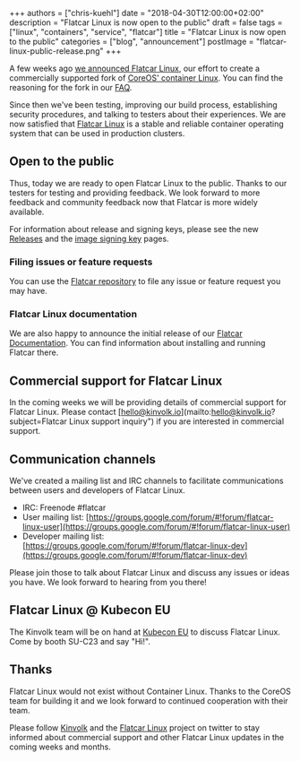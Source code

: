 +++
authors = ["chris-kuehl"]
date = "2018-04-30T12:00:00+02:00"
description = "Flatcar Linux is now open to the public"
draft = false
tags = ["linux", "containers", "service", "flatcar"]
title = "Flatcar Linux is now open to the public"
categories = ["blog", "announcement"]
postImage =  "flatcar-linux-public-release.png"
+++

A few weeks ago [we announced Flatcar Linux](https://kinvolk.io/blog/2018/03/announcing-the-flatcar-linux-project/), our effort to create a commercially supported fork of [CoreOS' container Linux](https://coreos.com/why/). You can find the reasoning for the fork in our [FAQ](https://www.flatcar-linux.org/faq/).

Since then we've been testing, improving our build process, establishing security procedures, and talking to testers about their experiences. We are now satisfied that [Flatcar Linux](https://www.flatcar-linux.org/) is a stable and reliable container operating system that can be used in production clusters.

## Open to the public

Thus, today we are ready to open Flatcar Linux to the public. Thanks to our testers for testing and providing feedback. We look forward to more feedback and community feedback now that Flatcar is more widely available. 

For information about release and signing keys, please see the new [Releases](https://www.flatcar-linux.org/releases/) and the [image signing key](https://www.flatcar-linux.org/security/image-signing-key/) pages.

### Filing issues or feature requests

You can use the [Flatcar repository](https://github.com/flatcar-linux/Flatcar/issues) to file any issue or feature request you may have.

### Flatcar Linux documentation

We are also happy to announce the initial release of our [Flatcar Documentation](https://docs.flatcar-linux.org/). You can find information about installing and running Flatcar there.

## Commercial support for Flatcar Linux

In the coming weeks we will be providing details of commercial support for Flatcar Linux. Please contact [hello@kinvolk.io](mailto:hello@kinvolk.io?subject=Flatcar Linux support inquiry") if you are interested in commercial support.

## Communication channels

We've created a mailing list and IRC channels to facilitate communications between users and developers of Flatcar Linux.

* IRC: Freenode #flatcar
* User mailing list: [https://groups.google.com/forum/#!forum/flatcar-linux-user](https://groups.google.com/forum/#!forum/flatcar-linux-user)
* Developer mailing list: [https://groups.google.com/forum/#!forum/flatcar-linux-dev](https://groups.google.com/forum/#!forum/flatcar-linux-dev)

Please join those to talk about Flatcar Linux and discuss any issues or ideas you have. We look forward to hearing from you there!

## Flatcar Linux @ Kubecon EU

The Kinvolk team will be on hand at [Kubecon EU](https://events.linuxfoundation.org/events/kubecon-cloudnativecon-europe-2018/) to discuss Flatcar Linux. Come by booth SU-C23 and say "Hi!".

## Thanks

Flatcar Linux would not exist without Container Linux. Thanks to the CoreOS team for building it and we look forward to continued cooperation with their team.

Please follow [Kinvolk](https://twitter.com/kinvolkio) and the [Flatcar Linux](https://twitter.com/flatcar_linux) project on twitter to stay informed about commercial support and other Flatcar Linux updates in the coming weeks and months.
